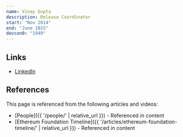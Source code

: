 ```yaml
---
name: Vinay Gupta
description: Release Coordinator
start: "Nov 2014"
end: "June 2015"
devcon0: "1949"
---
```


## Links
- [LinkedIn](https://www.linkedin.com/in/vinay-gupta-0072/)

## References

This page is referenced from the following articles and videos:

- [People]({{ '/people/' | relative_url }}) - Referenced in content
- [Ethereum Foundation Timeline]({{ '/articles/ethereum-foundation-timeline/' | relative_url }}) - Referenced in content
